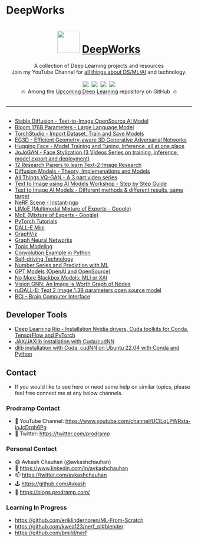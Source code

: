 # DeepWorks


<div align="center">
<h1><img width="60" src="https://prodramp.com/static/media/prodramp-100.27426f0b.png">&nbsp;<a href="https://madewithml.com/">DeepWorks</a></h1>
A collection of Deep Learning projects  and resources
<br>
Join my YouTube Channel for <a href="https://www.youtube.com/channel/UClLqLPWRsta-inJcDrqh6Pg">all things about DS/ML/AI</a> and technology.
    <br>
</div>

<br>

<div align="center">
    <a target="_blank" href="https://www.youtube.com/channel/UClLqLPWRsta-inJcDrqh6Pg"><img src="https://img.shields.io/badge/Subscribe-957-brightgreen"></a>&nbsp;
    <a target="_blank" href="https://github.com/prodramp/DeepWorks"><img src="https://img.shields.io/github/stars/prodramp/deepworks.svg?style=social&label=Star"></a>&nbsp;
    <a target="_blank" href="https://www.linkedin.com/company/prodramp"><img src="https://img.shields.io/badge/style--5eba00.svg?label=LinkedIn&logo=linkedin&style=social"></a>&nbsp;
    <a target="_blank" href="https://twitter.com/prodramp"><img src="https://img.shields.io/twitter/follow/prodramp.svg?label=Follow&style=social"></a>
    <br>
    🔥&nbsp; Among the <a href="https://github.com/topics/deeplearning" target="_blank">Upcoming Deep Learning</a> repository on GitHub
    &nbsp;🔥
</div>

<br>
<hr>

## ##
- [Stable Diffusion - Text-to-Image OpenSource AI Model](https://github.com/prodramp/DeepWorks/tree/main/Stable-Diffusion)
- [Bloom 176B Parameters - Large Language Model ](https://github.com/prodramp/DeepWorks/tree/main/Bloom-BigScience)
- [TorchStudio - Import Dataset, Train and Save Models](https://github.com/prodramp/DeepWorks/tree/main/TorchStudio)
- [EG3D - Efficient Geometry-aware 3D Generative Adversarial Networks](https://github.com/prodramp/DeepWorks/tree/main/EG3D)
- [Hugging Face - Model Training and Tuning, Inference, all at one place](https://github.com/prodramp/DeepWorks/tree/main/HuggingFace)
- [JoJoGAN - Face Stylization (3 Videos Series on training, inference, model export and deployment) ](https://github.com/prodramp/DeepWorks/tree/main/JoJoGAN)
- [12 Research Papers to learn Text-2-Image Research](https://github.com/prodramp/DeepWorks/tree/main/12-Research-Papers)
- [Diffusion Models - Theory, Implemenations and Models ](https://github.com/prodramp/DeepWorks/tree/main/DiffusionModels)
- [All Things VQ-GAN - A 3 part video series](https://github.com/prodramp/DeepWorks/tree/main/AllThings-VQGAN)
- [Text to Image using AI Models Workshop - Step by Step Guide](https://github.com/prodramp/DeepWorks/tree/main/Text2Image-Workshop)
- [Text to Image AI Models - Different methods & different results, same target](https://github.com/prodramp/DeepWorks/tree/main/Text2Image-AIModels)
- [NeRF Scene - Instant-ngp](https://github.com/prodramp/DeepWorks/tree/main/Instant-NGP)
- [LIMoE (Multimodal Mixture of Experts - Google)](https://github.com/prodramp/DeepWorks/tree/main/LIMoE)
- [MoE (Mixture of Experts - Google)](https://github.com/prodramp/DeepWorks/tree/main/MoE)
- [PyTorch Tutorials](https://github.com/prodramp/DeepWorks/tree/main/PyTorchTutorials)
- [DALL-E Mini](https://github.com/prodramp/DeepWorks/tree/main/DallE-mini)
- [GraphViz](https://github.com/prodramp/DeepWorks/tree/main/DeepViz)
- [Graph Neural Networks](https://github.com/prodramp/DeepWorks/tree/main/GraphNeuralNetworks)
- [Topic Modeling](https://github.com/prodramp/DeepWorks/tree/main/TopicModelling)
- [Convolution Example in Python](https://github.com/prodramp/DeepWorks/tree/main/ConvolutionOnImageDemo)
- [Self-driving Technology](https://github.com/prodramp/DeepWorks/tree/main/selfdrivingtech)
- [Number Series and Prediction with ML](https://github.com/prodramp/DeepWorks/tree/main/PredictNumberSeries)
- [GPT Models (OpenAI and OpenSource)](https://github.com/prodramp/DeepWorks/tree/main/GPT-Models)
- [No More Blackbox Models: MLI or XAI](https://github.com/prodramp/DeepWorks/tree/main/MLI-XAI)
- [Vision GNN: An Image is Worth Graph of Nodes](https://github.com/prodramp/DeepWorks/tree/main/ViG(VisionGNN))
- [ruDALL-E: Text 2 Image 1.3B parameters open source model](https://github.com/prodramp/DeepWorks/tree/main/ruDALL-E)
- [BCI - Brain Computer Interface](https://github.com/prodramp/DeepWorks/tree/main/BrainComputerInterface)

## Developer Tools ##
- [Deep Learning Rig - Installation Nvidia drivers, Cuda toolkits for Conda, TensorFlow and PyTorch](https://github.com/prodramp/DeepWorks/tree/main/DeepLearningRig)
- [JAX/JAXlib Installation with Cuda/cudNN](https://github.com/prodramp/DeepWorks/tree/main/JAX-CUDA-Install)
- [dlib installation with Cuda, cudNN on Ubuntu 22.04 with Conda and Python](https://github.com/prodramp/DeepWorks/tree/main/Dlib-CUDA-Install)

## Contact

- If you would like to see here or need some help on similar topics, please feel free  connect me at any below channels.

### Prodramp Contact
- 🧩 YouTube Channel: https://www.youtube.com/channel/UClLqLPWRsta-inJcDrqh6Pg
- 👀 Twitter: https://twitter.com/prodramp
  
### Personal Contact
- 😄 Avkash Chauhan (@avkashchauhan)
- 🌱 https://www.linkedin.com/in/avkashchauhan
- 📫 https://twitter.com/avkashchauhan
- 🕹 https://github.com/Avkash
- 📜 https://blogs.prodramp.com/


### Learning In Progress 
- https://github.com/eriklindernoren/ML-From-Scratch
- https://github.com/kwea123/nerf_pl#blender
- https://github.com/bmild/nerf
